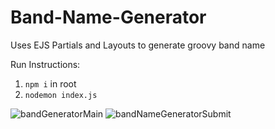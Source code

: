 # Band-Name-Generator
Uses EJS Partials and Layouts to generate groovy band name

Run Instructions:
1) `npm i` in root
2) `nodemon index.js`


![bandGeneratorMain](https://github.com/user-attachments/assets/042e81c1-762f-47b5-bb44-37596d54eba6)
![bandNameGeneratorSubmit](https://github.com/user-attachments/assets/0b122df4-8c70-46d9-9ff2-edd942bdade5)
